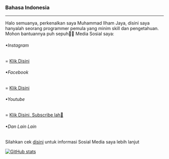 ### Bahasa Indonesia
---
Halo semuanya, perkenalkan saya Muhammad Ilham Jaya,
disini saya hanyalah seorang programmer pemula yang minim skill dan pengetahuan.
Mohon bantuannya puh sepuh🙏🙏
Media Sosial saya:
###### •Instagram
= [Klik Disini](https://www.instagram.com/ilham.j_08)
###### •Facebook
= [Klik Disini](https://www.facebook.com/profile.php?id=100041879446793&mibextid=ZbWKwL)
###### •Youtube
= [Klik Disini, Subscribe lah🤭](https://youtube.com/@hamzxd08?si=i2G_txqWuD8wSZo4)
###### •Dan Lain Lain
Silahkan cek [disini](https://linktr.ee/ilhamjaya08) untuk informasi Sosial Media saya lebih lanjut

[![GitHub stats](https://github-readme-stats.vercel.app/api?username=Clyne08)](https://github.com/anuraghazra/github-readme-stats)
